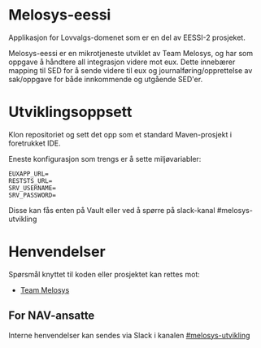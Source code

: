 Melosys-eessi
========================
Applikasjon for Lovvalgs-domenet som er en del av EESSI-2 prosjeket. 

Melosys-eessi er en mikrotjeneste utviklet av Team Melosys, og har som oppgave å håndtere all integrasjon videre mot eux. 
Dette innebærer mapping til SED for å sende videre til eux og journalføring/opprettelse av sak/oppgave for både innkommende
og utgående SED'er.

# Utviklingsoppsett

Klon repositoriet og sett det opp som et standard Maven-prosjekt i foretrukket IDE. 

Eneste konfigurasjon som trengs er å sette miljøvariabler:

```
EUXAPP_URL=
RESTSTS_URL=
SRV_USERNAME=
SRV_PASSWORD=
```
 
Disse kan fås enten på Vault eller ved å spørre på slack-kanal #melosys-utvikling

# Henvendelser

Spørsmål knyttet til koden eller prosjektet kan rettes mot:

* [Team Melosys](https://github.com/orgs/navikt/teams/Melosys)  

## For NAV-ansatte

Interne henvendelser kan sendes via Slack i kanalen [#melosys-utvikling](https://nav-it.slack.com/messages/C92481HSP/)         